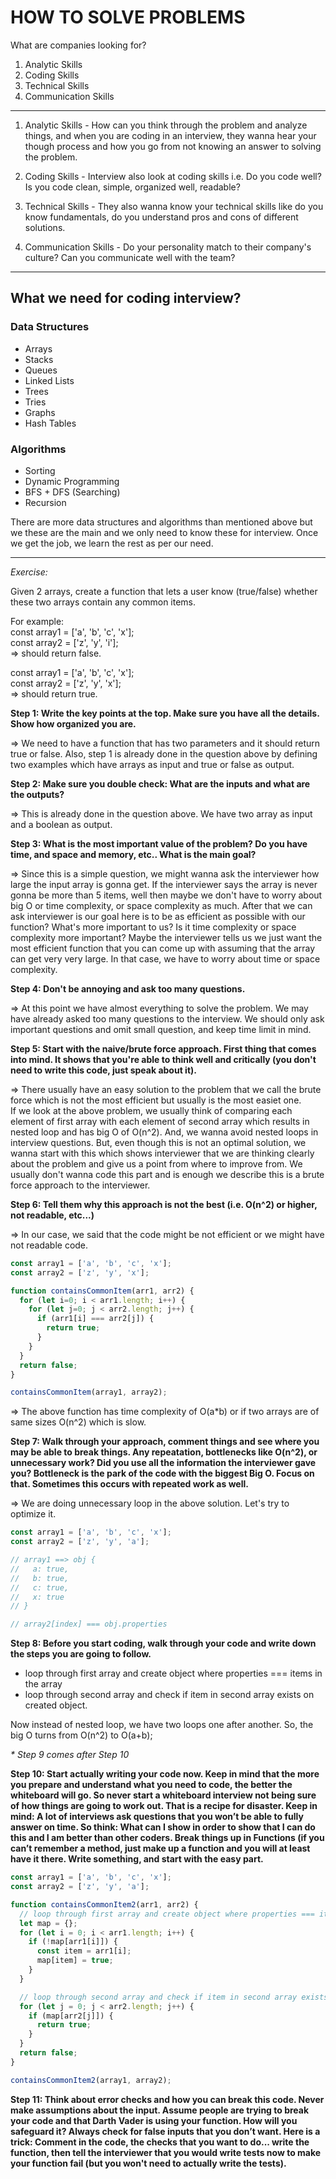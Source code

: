 # HOW TO SOLVE PROBLEMS

What are companies looking for?  
1. Analytic Skills
2. Coding Skills
3. Technical Skills
4. Communication Skills   

---

1. Analytic Skills - How can you think through the problem and analyze things, and when you are coding in an interview, they wanna hear your though process and how you go from not knowing an answer to solving the problem. 

2. Coding Skills - Interview also look at coding skills i.e. Do you code well? Is you code clean, simple, organized well, readable? 

3. Technical Skills - They also wanna know your technical skills like do you know fundamentals, do you understand pros and cons of different solutions.

4. Communication Skills - Do your personality match to their company's culture? Can you communicate well with the team?

---

## What we need for coding interview?

### Data Structures

* Arrays 
* Stacks
* Queues
* Linked Lists
* Trees
* Tries
* Graphs
* Hash Tables

### Algorithms

* Sorting
* Dynamic Programming
* BFS + DFS (Searching)
* Recursion

There are more data structures and algorithms than mentioned above but we these are the main and we only need to know these for interview. Once we get the job, we learn the rest as per our need.

---

*Exercise:*

Given 2 arrays, create a function that lets a user know (true/false) whether these two arrays contain any common items.  

For example:  
const array1 = ['a', 'b', 'c', 'x'];  
const array2 = ['z', 'y', 'i'];  
=> should return false.

const array1 = ['a', 'b', 'c', 'x'];  
const array2 = ['z', 'y', 'x'];  
=> should return true.

**Step 1: Write the key points at the top. Make sure you have all the details. Show how organized you are.**

=> We need to have a function that has two parameters and it should return true or false. Also, step 1 is already done in the question above by defining two examples which have arrays as input and true or false as output.

**Step 2: Make sure you double check: What are the inputs and what are the outputs?**

=> This is already done in the question above. We have two array as input and a boolean as output.

**Step 3: What is the most important value of the problem? Do you have time, and space and memory, etc.. What is the main goal?**

=> Since this is a simple question, we might wanna ask the interviewer how large the input array is gonna get. If the interviewer says the array is never gonna be more than 5 items, well then maybe we don't have to worry about big O or time complexity, or space complexity as much. After that we can ask interviewer is our goal here is to be as efficient as possible with our function? What's more important to us? Is it time complexity or space complexity more important? Maybe the interviewer tells us we just want the most efficient function that you can come up with assuming that the array can get very very large. In that case, we have to worry about time or space complexity.

**Step 4: Don't be annoying and ask too many questions.**

=> At this point we have almost everything to solve the problem. We may have already asked too many questions to the interview. We should only ask important questions and omit small question, and keep time limit in mind.

**Step 5: Start with the naive/brute force approach. First thing that comes into mind. It shows that you're able to think well and critically (you don't need to write this code, just speak about it).**

=> There usually have an easy solution to the problem that we call the brute force which is not the most efficient but usually is the most easiet one.  
If we look at the above problem, we usually think of comparing each element of first array with each element of second array which results in nested loop and has big O of O(n^2). And, we wanna avoid nested loops in interview questions. But, even though this is not an optimal solution, we wanna start with this which shows interviewer that we are thinking clearly about the problem and give us a point from where to improve from. We usually don't wanna code this part and is enough we describe this is a brute force approach to the interviewer.

**Step 6: Tell them why this approach is not the best (i.e. O(n^2) or higher, not readable, etc...)**

=> In our case, we said that the code might be not efficient or we might have not readable code.

```js
const array1 = ['a', 'b', 'c', 'x'];  
const array2 = ['z', 'y', 'x'];  

function containsCommonItem(arr1, arr2) {
  for (let i=0; i < arr1.length; i++) {
    for (let j=0; j < arr2.length; j++) {
      if (arr1[i] === arr2[j]) {
        return true;
      }
    }
  }
  return false;
}

containsCommonItem(array1, array2);
```

=> The above function has time complexity of O(a*b) or if two arrays are of same sizes O(n^2) which is slow.


**Step 7: Walk through your approach, comment things and see where you may be able to break things. Any repeatation, bottlenecks like O(n^2), or unnecessary work? Did you use all the information the interviewer gave you? Bottleneck is the park of the code with the biggest Big O. Focus on that. Sometimes this occurs with repeated work as well.**

=> We are doing unnecessary loop in the above solution. Let's try to optimize it.

```js
const array1 = ['a', 'b', 'c', 'x'];
const array2 = ['z', 'y', 'a'];

// array1 ==> obj {
//   a: true,
//   b: true,
//   c: true,
//   x: true
// }

// array2[index] === obj.properties
```

**Step 8: Before you start coding, walk through your code and write down the steps you are going to follow.**

* loop through first array and create object where properties === items in the array
* loop through second array and check if item in second array exists on created object. 

Now instead of nested loop, we have two loops one after another. So, the big O turns from O(n^2) to O(a+b);

*\* Step 9 comes after Step 10*

**Step 10: Start actually writing your code now. Keep in mind that the more you prepare and understand what you need to code, the better the whiteboard will go. So never start a whiteboard interview not being sure of how things are going to work out. That is a recipe for disaster. Keep in mind: A lot of interviews ask questions that you won’t be able to fully answer on time. So think: What can I show in order to show that I can do this and I am better than other coders. Break things up in Functions (if you can’t remember a method, just make up a function and you will at least have it there. Write something, and start with the easy part.**

```js
const array1 = ['a', 'b', 'c', 'x'];
const array2 = ['z', 'y', 'a'];

function containsCommonItem2(arr1, arr2) {
  // loop through first array and create object where properties === items in the array
  let map = {};
  for (let i = 0; i < arr1.length; i++) {
    if (!map[arr1[i]]) {
      const item = arr1[i];
      map[item] = true;
    }
  }

  // loop through second array and check if item in second array exists on created object. 
  for (let j = 0; j < arr2.length; j++) {
    if (map[arr2[j]]) {
      return true;
    }
  }
  return false;
}

containsCommonItem2(array1, array2);
```

**Step 11: Think about error checks and how you can break this code. Never make assumptions about the input. Assume people are trying to break your code and that Darth Vader is using your function. How will you safeguard it? Always check for false inputs that you don’t want. Here is a trick: Comment in the code, the checks that you want to do... write the function, then tell the interviewer that you would write tests now to make your function fail (but you won't need to actually write the tests).**

